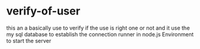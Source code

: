 # verify-of-user
this an a basically use to verify if the use is right one or not and it use the my sql database to establish the connection runner in node.js Environment to start the server 
